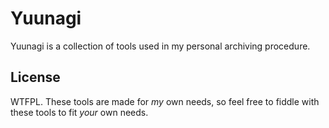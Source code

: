 # Yuunagi

Yuunagi is a collection of tools used in my personal archiving procedure.

## License

WTFPL. These tools are made for _my_ own needs, so feel free to fiddle with these tools to fit _your_ own needs.
